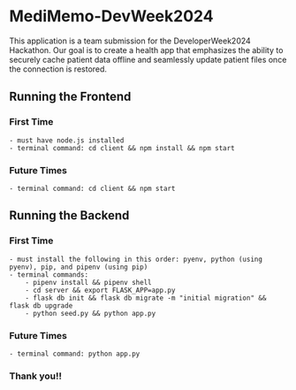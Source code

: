 # MediMemo-DevWeek2024
 This application is a team submission for the DeveloperWeek2024 Hackathon. Our goal is to create a health app that emphasizes the ability to securely cache patient data offline and seamlessly update patient files once the connection is restored. 

## Running the Frontend
### First Time 
    - must have node.js installed
    - terminal command: cd client && npm install && npm start
### Future Times
    - terminal command: cd client && npm start

## Running the Backend
### First Time 
    - must install the following in this order: pyenv, python (using pyenv), pip, and pipenv (using pip)
    - terminal commands:
        - pipenv install && pipenv shell
        - cd server && export FLASK_APP=app.py
        - flask db init && flask db migrate -m "initial migration" && flask db upgrade
        - python seed.py && python app.py
### Future Times
    - terminal command: python app.py

### Thank you!!
